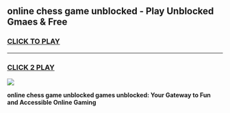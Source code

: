 
## online chess game unblocked - Play Unblocked Gmaes & Free
<h3>
<a href="https://premium.freeplayer.one?title=online_chess_game_unblocked&ref=20F">CLICK TO PLAY</a></h3>
<hr>

<h3>
<a href="https://premium.freeplayer.one?title=online_chess_game_unblocked&ref=20F">CLICK 2 PLAY</a>
  
</h3>

<a href="https://premium.freeplayer.one?title=online_chess_game_unblocked&ref=20F/"><img src="https://clearcache.store/games.png"></a>


**online chess game unblocked games unblocked: Your Gateway to Fun and Accessible Online Gaming**
